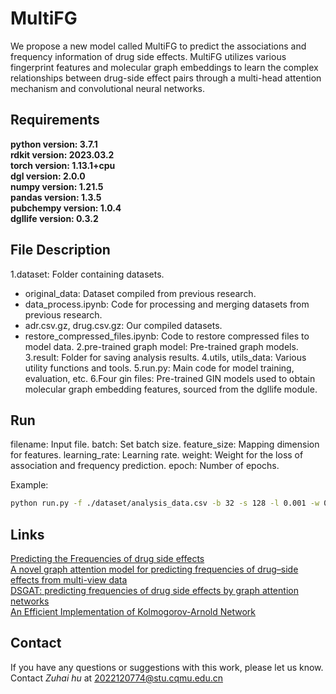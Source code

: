 # MultiFG
We propose a new model called MultiFG to predict the associations and frequency information of drug side effects. MultiFG utilizes various fingerprint features and molecular graph embeddings to learn the complex relationships between drug-side effect pairs through a multi-head attention mechanism and convolutional neural networks.
## Requirements  
**python version: 3.7.1**   
**rdkit version: 2023.03.2**  
**torch version: 1.13.1+cpu**  
**dgl version: 2.0.0**  
**numpy version: 1.21.5**  
**pandas version: 1.3.5**  
**pubchempy version: 1.0.4**  
**dgllife version: 0.3.2**   
## File Description
1.dataset: Folder containing datasets.
 * original_data: Dataset compiled from previous research.
 * data_process.ipynb: Code for processing and merging datasets from previous research.
 * adr.csv.gz, drug.csv.gz: Our compiled datasets.
 * restore_compressed_files.ipynb: Code to restore compressed files to model data.
2.pre-trained graph model: Pre-trained graph models.
3.result: Folder for saving analysis results.
4.utils, utils_data: Various utility functions and tools.
5.run.py: Main code for model training, evaluation, etc.
6.Four gin files: Pre-trained GIN models used to obtain molecular graph embedding features, sourced from the dgllife module.
## Run
filename: Input file.
batch: Set batch size.
feature_size: Mapping dimension for features.
learning_rate: Learning rate.
weight: Weight for the loss of association and frequency prediction.
epoch: Number of epochs.

Example:
```bash
python run.py -f ./dataset/analysis_data.csv -b 32 -s 128 -l 0.001 -w 0.5 0.3 0.7 -e 10 20 30
```
## Links    
[Predicting the Frequencies of drug side effects](https://github.com/paccanarolab/Side-effect-Frequencies "Predicting the Frequencies of drug side effects")   
[A novel graph attention model for predicting frequencies of drug–side effects from multi-view data](https://github.com/zhc940702/MGPred "A novel graph attention model for predicting frequencies of drug–side effects from multi-view data")   
[DSGAT: predicting frequencies of drug side effects by graph attention networks](https://github.com/xxy45/DSGAT "DSGAT: predicting frequencies of drug side effects by graph attention networks")  
[An Efficient Implementation of Kolmogorov-Arnold Network](https://github.com/Blealtan/efficient-kan "An Efficient Implementation of Kolmogorov-Arnold Network")  
## Contact
If you have any questions or suggestions with this work, please let us know. Contact *Zuhai hu* at 2022120774@stu.cqmu.edu.cn
